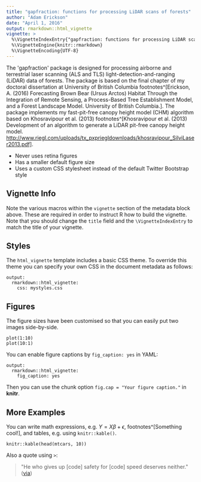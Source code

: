 ```yaml
---
title: "gapfraction: functions for processing LiDAR scans of forests"
author: "Adam Erickson"
date: "April 1, 2016"
output: rmarkdown::html_vignette
vignette: >
  %\VignetteIndexEntry{"gapfraction: functions for processing LiDAR scans of forests"}
  %\VignetteEngine{knitr::rmarkdown}
  %\VignetteEncoding{UTF-8}
---
```


The 'gapfraction' package is designed for processing airborne and terrestrial laser scanning (ALS and TLS) light-detection-and-ranging (LiDAR) data of forests. The package is based on the final chapter of my doctoral dissertation at University of British Columbia footnotes^[Erickson, A. (2016) Forecasting Brown Bear (Ursus Arctos) Habitat Through the Integration of Remote Sensing, a Process-Based Tree Establishment Model, and a Forest Landscape Model. University of British Columbia.]. The package implements my fast-pit-free canopy height model (CHM) algorithm based on Khosravipour et al. (2013) footnotes^[Khosravipour et al. (2013) Development of an algorithm to generate a LiDAR pit-free canopy height model. http://www.riegl.com/uploads/tx_pxpriegldownloads/khosravipour_SilviLaser2013.pdf]. 

- Never uses retina figures
- Has a smaller default figure size
- Uses a custom CSS stylesheet instead of the default Twitter Bootstrap style

## Vignette Info

Note the various macros within the `vignette` section of the metadata block above. These are required in order to instruct R how to build the vignette. Note that you should change the `title` field and the `\VignetteIndexEntry` to match the title of your vignette.

## Styles

The `html_vignette` template includes a basic CSS theme. To override this theme you can specify your own CSS in the document metadata as follows:

    output: 
      rmarkdown::html_vignette:
        css: mystyles.css

## Figures

The figure sizes have been customised so that you can easily put two images side-by-side. 

```{r, fig.show='hold'}
plot(1:10)
plot(10:1)
```

You can enable figure captions by `fig_caption: yes` in YAML:

    output:
      rmarkdown::html_vignette:
        fig_caption: yes

Then you can use the chunk option `fig.cap = "Your figure caption."` in **knitr**.

## More Examples

You can write math expressions, e.g. $Y = X\beta + \epsilon$, footnotes^[Something cool!], and tables, e.g. using `knitr::kable()`.

```{r, echo=FALSE, results='asis'}
knitr::kable(head(mtcars, 10))
```

Also a quote using `>`:

> "He who gives up [code] safety for [code] speed deserves neither."
([via](https://twitter.com/hadleywickham/status/504368538874703872))
